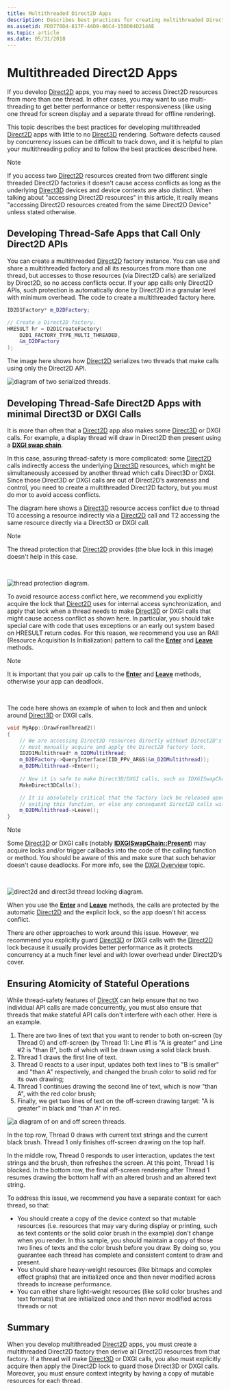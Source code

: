 ```yaml
---
title: Multithreaded Direct2D Apps
description: Describes best practices for creating multithreaded Direct2D apps.
ms.assetid: FDD770D4-817F-44D9-86C4-15DD04D214AE
ms.topic: article
ms.date: 05/31/2018
---
```


# Multithreaded Direct2D Apps

If you develop [Direct2D](./direct2d-portal.md) apps, you may need to access Direct2D resources from more than one thread. In other cases, you may want to use multi-threading to get better performance or better responsiveness (like using one thread for screen display and a separate thread for offline rendering).

This topic describes the best practices for developing multithreaded [Direct2D](./direct2d-portal.md) apps with little to no [Direct3D](/windows/desktop/direct3d11/atoc-dx-graphics-direct3d-11) rendering. Software defects caused by concurrency issues can be difficult to track down, and it is helpful to plan your multithreading policy and to follow the best practices described here.

> [!Note]  
> If you access two [Direct2D](./direct2d-portal.md) resources created from two different single threaded Direct2D factories it doesn't cause access conflicts as long as the underlying [Direct3D](/windows/desktop/direct3d11/atoc-dx-graphics-direct3d-11) devices and device contexts are also distinct. When talking about "accessing Direct2D resources" in this article, it really means "accessing Direct2D resources created from the same Direct2D Device" unless stated otherwise.

## Developing Thread-Safe Apps that Call Only Direct2D APIs

You can create a multithreaded [Direct2D](./direct2d-portal.md) factory instance. You can use and share a multithreaded factory and all its resources from more than one thread, but accesses to those resources (via Direct2D calls) are serialized by Direct2D, so no access conflicts occur. If your app calls only Direct2D APIs, such protection is automatically done by Direct2D in a granular level with minimum overhead. The code to create a multithreaded factory here.

```cpp
ID2D1Factory* m_D2DFactory;

// Create a Direct2D factory.
HRESULT hr = D2D1CreateFactory(
    D2D1_FACTORY_TYPE_MULTI_THREADED,
    &m_D2DFactory
);
```

The image here shows how [Direct2D](./direct2d-portal.md) serializes two threads that make calls using only the Direct2D API.

![diagram of two serialized threads.](images/multi-thread.png)

## Developing Thread-Safe Direct2D Apps with minimal Direct3D or DXGI Calls

It is more than often that a [Direct2D](./direct2d-portal.md) app also makes some [Direct3D](/windows/desktop/direct3d11/atoc-dx-graphics-direct3d-11) or DXGI calls. For example, a display thread will draw in Direct2D then present using a [**DXGI swap chain**](/windows/desktop/api/dxgi/nn-dxgi-idxgiswapchain).

In this case, assuring thread-safety is more complicated: some [Direct2D](./direct2d-portal.md) calls indirectly access the underlying [Direct3D](/windows/desktop/direct3d11/atoc-dx-graphics-direct3d-11) resources, which might be simultaneously accessed by another thread which calls Direct3D or DXGI. Since those Direct3D or DXGI calls are out of Direct2D’s awareness and control, you need to create a multithreaded Direct2D factory, but you must do mor to avoid access conflicts.

The diagram here shows a [Direct3D](/windows/desktop/direct3d11/atoc-dx-graphics-direct3d-11) resource access conflict due to thread T0 accessing a resource indirectly via a [Direct2D](./direct2d-portal.md) call and T2 accessing the same resource directly via a Direct3D or DXGI call.

> [!Note]  
> The thread protection that [Direct2D](./direct2d-portal.md) provides (the blue lock in this image) doesn't help in this case.

 

![thread protection diagram.](images/multi-thread2.png)

To avoid resource access conflict here, we recommend you explicitly acquire the lock that [Direct2D](./direct2d-portal.md) uses for internal access synchronization, and apply that lock when a thread needs to make [Direct3D](/windows/desktop/direct3d11/atoc-dx-graphics-direct3d-11) or DXGI calls that might cause access conflict as shown here. In particular, you should take special care with code that uses exceptions or an early out system based on HRESULT return codes. For this reason, we recommend you use an RAII (Resource Acquisition Is Initialization) pattern to call the [**Enter**](/windows/win32/api/d2d1_1/nf-d2d1_1-id2d1multithread-enter) and [**Leave**](/windows/win32/api/d2d1_1/nf-d2d1_1-id2d1multithread-leave) methods.

> [!Note]  
> It is important that you pair up calls to the [**Enter**](/windows/win32/api/d2d1_1/nf-d2d1_1-id2d1multithread-enter) and [**Leave**](/windows/win32/api/d2d1_1/nf-d2d1_1-id2d1multithread-leave) methods, otherwise your app can deadlock.

 

The code here shows an example of when to lock and then and unlock around [Direct3D](/windows/desktop/direct3d11/atoc-dx-graphics-direct3d-11) or DXGI calls.


```C++
void MyApp::DrawFromThread2()
{
    // We are accessing Direct3D resources directly without Direct2D's knowledge, so we
    // must manually acquire and apply the Direct2D factory lock.
    ID2D1Multithread* m_D2DMultithread;
    m_D2DFactory->QueryInterface(IID_PPV_ARGS(&m_D2DMultithread));
    m_D2DMultithread->Enter();
    
    // Now it is safe to make Direct3D/DXGI calls, such as IDXGISwapChain::Present
    MakeDirect3DCalls();

    // It is absolutely critical that the factory lock be released upon
    // exiting this function, or else any consequent Direct2D calls will be blocked.
    m_D2DMultithread->Leave();
}
```



> [!Note]  
> Some [Direct3D](/windows/desktop/direct3d11/atoc-dx-graphics-direct3d-11) or DXGI calls (notably [**IDXGISwapChain::Present**](/windows/desktop/api/dxgi/nf-dxgi-idxgiswapchain-present)) may acquire locks and/or trigger callbacks into the code of the calling function or method. You should be aware of this and make sure that such behavior doesn't cause deadlocks. For more info, see the [DXGI Overview](/windows/desktop/direct3ddxgi/d3d10-graphics-programming-guide-dxgi) topic.

 

![direct2d and direct3d thread locking diagram.](images/multi-thread3.png)

When you use the [**Enter**](/windows/win32/api/d2d1_1/nf-d2d1_1-id2d1multithread-enter) and [**Leave**](/windows/win32/api/d2d1_1/nf-d2d1_1-id2d1multithread-leave) methods, the calls are protected by the automatic [Direct2D](./direct2d-portal.md) and the explicit lock, so the app doesn't hit access conflict.

There are other approaches to work around this issue. However, we recommend you explicitly guard [Direct3D](/windows/desktop/direct3d11/atoc-dx-graphics-direct3d-11) or DXGI calls with the [Direct2D](./direct2d-portal.md) lock because it usually provides better performance as it protects concurrency at a much finer level and with lower overhead under Direct2D’s cover.

## Ensuring Atomicity of Stateful Operations

While thread-safety features of [DirectX](/previous-versions//ee663301(v=vs.85)) can help ensure that no two individual API calls are made concurrently, you must also ensure that threads that make stateful API calls don't interfere with each other. Here is an example.

1.  There are two lines of text that you want to render to both on-screen (by Thread 0) and off-screen (by Thread 1): Line \#1 is "A is greater" and Line \#2 is "than B", both of which will be drawn using a solid black brush.
2.  Thread 1 draws the first line of text.
3.  Thread 0 reacts to a user input, updates both text lines to "B is smaller" and "than A" respectively, and changed the brush color to solid red for its own drawing;
4.  Thread 1 continues drawing the second line of text, which is now "than A", with the red color brush;
5.  Finally, we get two lines of text on the off-screen drawing target: "A is greater" in black and "than A" in red.

![a diagram of on and off screen threads.](images/multi-thread4.png)

In the top row, Thread 0 draws with current text strings and the current black brush. Thread 1 only finishes off-screen drawing on the top half.

In the middle row, Thread 0 responds to user interaction, updates the text strings and the brush, then refreshes the screen. At this point, Thread 1 is blocked. In the bottom row, the final off-screen rendering after Thread 1 resumes drawing the bottom half with an altered brush and an altered text string.

To address this issue, we recommend you have a separate context for each thread, so that:

-   You should create a copy of the device context so that mutable resources (i.e. resources that may vary during display or printing, such as text contents or the solid color brush in the example) don't change when you render. In this sample, you should maintain a copy of those two lines of texts and the color brush before you draw. By doing so, you guarantee each thread has complete and consistent content to draw and present.
-   You should share heavy-weight resources (like bitmaps and complex effect graphs) that are initialized once and then never modified across threads to increase performance.
-   You can either share light-weight resources (like solid color brushes and text formats) that are initialized once and then never modified across threads or not

## Summary

When you develop multithreaded [Direct2D](./direct2d-portal.md) apps, you must create a multithreaded Direct2D factory then derive all Direct2D resources from that factory. If a thread will make [Direct3D](/windows/desktop/direct3d11/atoc-dx-graphics-direct3d-11) or DXGI calls, you also must explicitly acquire then apply the Direct2D lock to guard those Direct3D or DXGI calls. Moreover, you must ensure context integrity by having a copy of mutable resources for each thread.
